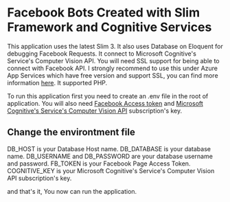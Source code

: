 # Facebook Bots Created with Slim Framework and Cognitive Services

This application uses the latest Slim 3. It also uses Database on Eloquent for debugging Facebook Requests. It connect to Microsoft Cognitive's Service's Computer Vision API. You will need SSL support for being able to connect with Facebook API. I strongly recommend to use this under Azure App Services which have free version and support SSL, you can find more information [here](https://azure.microsoft.com/en-us/services/app-service/). It supported PHP.

To run this application first you need to create an .env file in the root of application. You will also need [Facebook Access token](https://developers.facebook.com/docs/messenger-platform) and  [Microsoft Cognitive's Service's Computer Vision API](https://www.microsoft.com/cognitive-services) subscription's key. 

## Change the environtment file

DB_HOST is your Database Host name. DB_DATABASE is your database name. DB_USERNAME and DB_PASSWORD are your database username and password. FB_TOKEN is your Facebook Page Access Token. COGNITIVE_KEY is your Microsoft Cognitive's Service's Computer Vision API subscription's key.

and that's it, You now can run the application.
